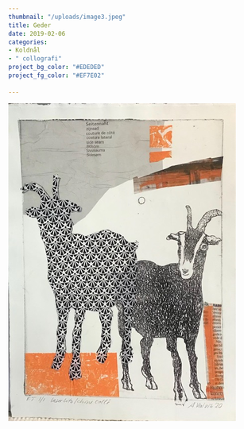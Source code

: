 ```yaml
---
thumbnail: "/uploads/image3.jpeg"
title: Geder
date: 2019-02-06
categories:
- Koldnål
- " collografi"
project_bg_color: "#EDEDED"
project_fg_color: "#EF7E02"

---
```

![](/uploads/image3.jpeg)
